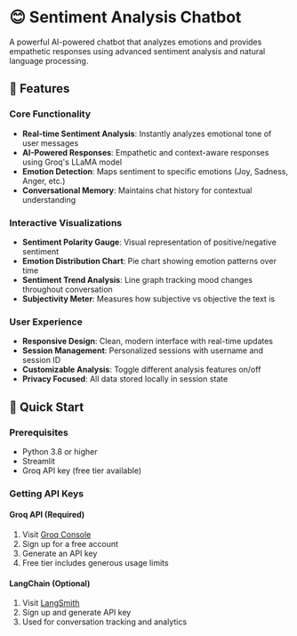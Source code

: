 # 😊 Sentiment Analysis Chatbot

A powerful AI-powered chatbot that analyzes emotions and provides empathetic responses using advanced sentiment analysis and natural language processing.

## 🌟 Features

### Core Functionality
- **Real-time Sentiment Analysis**: Instantly analyzes emotional tone of user messages
- **AI-Powered Responses**: Empathetic and context-aware responses using Groq's LLaMA model
- **Emotion Detection**: Maps sentiment to specific emotions (Joy, Sadness, Anger, etc.)
- **Conversational Memory**: Maintains chat history for contextual understanding

### Interactive Visualizations
- **Sentiment Polarity Gauge**: Visual representation of positive/negative sentiment
- **Emotion Distribution Chart**: Pie chart showing emotion patterns over time
- **Sentiment Trend Analysis**: Line graph tracking mood changes throughout conversation
- **Subjectivity Meter**: Measures how subjective vs objective the text is

### User Experience
- **Responsive Design**: Clean, modern interface with real-time updates
- **Session Management**: Personalized sessions with username and session ID
- **Customizable Analysis**: Toggle different analysis features on/off
- **Privacy Focused**: All data stored locally in session state

## 🚀 Quick Start

### Prerequisites
- Python 3.8 or higher
- Streamlit
- Groq API key (free tier available)

### Getting API Keys

#### Groq API (Required)
1. Visit [Groq Console](https://console.groq.com/)
2. Sign up for a free account
3. Generate an API key
4. Free tier includes generous usage limits

#### LangChain (Optional)
1. Visit [LangSmith](https://smith.langchain.com/)
2. Sign up and generate API key
3. Used for conversation tracking and analytics

